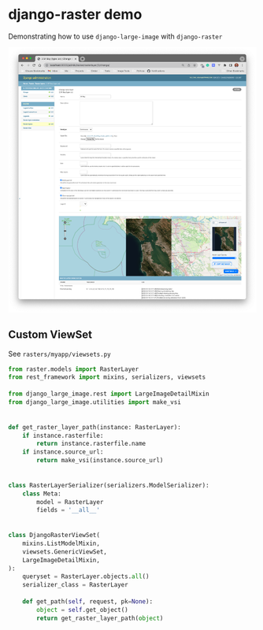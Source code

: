 # django-raster demo

Demonstrating how to use `django-large-image` with `django-raster`

![demo](./demo.png)


## Custom ViewSet

See `rasters/myapp/viewsets.py`

```py
from raster.models import RasterLayer
from rest_framework import mixins, serializers, viewsets

from django_large_image.rest import LargeImageDetailMixin
from django_large_image.utilities import make_vsi


def get_raster_layer_path(instance: RasterLayer):
    if instance.rasterfile:
        return instance.rasterfile.name
    if instance.source_url:
        return make_vsi(instance.source_url)


class RasterLayerSerializer(serializers.ModelSerializer):
    class Meta:
        model = RasterLayer
        fields = '__all__'


class DjangoRasterViewSet(
    mixins.ListModelMixin,
    viewsets.GenericViewSet,
    LargeImageDetailMixin,
):
    queryset = RasterLayer.objects.all()
    serializer_class = RasterLayer

    def get_path(self, request, pk=None):
        object = self.get_object()
        return get_raster_layer_path(object)

```
